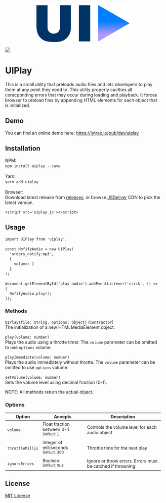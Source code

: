 <p align="center">
  <img height="120" src="uiplay-logo.png">
</p>

[![](https://data.jsdelivr.com/v1/package/npm/uiplay/badge)](https://www.jsdelivr.com/package/npm/uiplay)

# UIPlay

This is a small utility that preloads audio files and lets developers to play them at any point they need to. This utility properly cacthes all corecponding errors that may occur during loading and playback. It forces browser to preload files by appending HTML elements for each object that is initialized.

## Demo

You can find an online demo here: https://lytrax.io/pub/dev/uiplay

## Installation

NPM:<br>
`npm install uiplay --save`<br><br>
Yarn:<br>
`yarn add uiplay`<br><br>
Browser:<br>
Download latest release from [releases](https://github.com/clytras/UIPlay/releases), or browse [JSDeliver](https://www.jsdelivr.com/package/npm/uiplay) CDN to pick the latest version.
```
<script src='uiplay.js'></script>
```

## Usage

```
import UIPlay from 'uiplay';

const NofifyAudio = new UIPlay(
  'orders_notify.mp3',
  {
    volume: 1
  }
);

document.getElementById('play-audio').addEventListener('click', () => {
  NofifyAudio.play();
});
```

### Methods

`UIPlay(file: string, options: object)` (`contructor`)<br>
The initialization of a new HTMLMediaElement object.

`play(volume: number)`<br>
Plays the audio using a throtte timer. The `volume` parameter can be omitted to use `options` volume.

`playImmediate(volume: number)`<br>
Plays the audio immediately without throtte. The `volume` parameter can be omitted to use `options` volume.

`setVolume(volume: number)`<br>
Sets the volume level using decimal fraction (0-1).

NOTE: All methods return the actual object.


### Options

| Option | Accepts      | Description |
| --- | ------------- | --- |
| `volume` | Float fraction between 0-1<br><sup>Default: 1</sup> | Controls the volume level for each audio object |
| `throttleMillis` | Integer of milliseconds<br><sup>Default: 300</sup> | Throttle time for the next play |
| `ignoreErrors` | Boolean<br><sup>Default: true</sup> | Ignore or throw errors. Errors must be catched if throwning |

## License

[MIT License](LICENSE)

